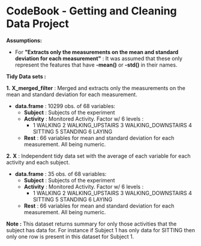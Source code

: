 CodeBook - Getting and Cleaning Data Project
========================================================







**Assumptions:**
- For **"Extracts only the measurements on the mean and standard deviation for each measurement"** : It was assumed that these only represent the features that have **-mean()** or **-std()** in their names.  


**Tidy Data sets :**

  **1.** **X_merged_filter** : Merged and extracts only the measurements on the mean and standard deviation for each measurement. 
  - **data.frame** :  10299 obs. of  68 variables:
      - **Subject**  : Subjects of the experiment  
      - **Activity** : Monitored Activity. Factor w/ 6 levels :
         -  1  WALKING
         2	WALKING_UPSTAIRS
         3	WALKING_DOWNSTAIRS
         4	SITTING
         5	STANDING
         6	LAYING
      - **Rest** : 66 variables for mean and standard deviation for each measurement. All being numeric.

  **2.** **X** : Independent tidy data set with the average of each variable for each activity and each subject.
 - **data.frame** :  35 obs. of  68 variables:
      - **Subject**  : Subjects of the experiment  
      - **Activity** : Monitored Activity. Factor w/ 6 levels :
         -  1  WALKING
         2  WALKING_UPSTAIRS
         3	WALKING_DOWNSTAIRS
         4	SITTING
         5	STANDING
         6	LAYING
      - **Rest** : 66 variables for mean and standard deviation for each measurement. All being numeric.

  **Note :** This dataset returns summary for only those activities that the subject has data for. For instance if Subject 1 has only data for SITTING then only one row is present in this dataset for Subject 1.
